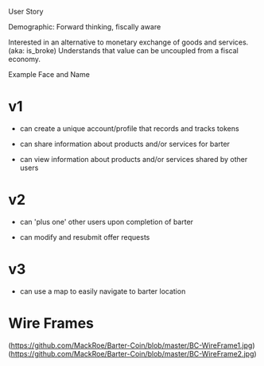 User Story

Demographic: Forward thinking, fiscally aware

Interested in an alternative to monetary exchange of goods and services. (aka: is_broke) Understands that value can be uncoupled from a fiscal economy.

Example Face and Name

# v1
- can create a unique account/profile that records and tracks tokens

- can share information about products and/or services for barter

- can view information about products and/or services shared by other users

# v2

- can 'plus one' other users upon completion of barter

- can modify and resubmit offer requests

# v3

- can use a map to easily navigate to barter location

# Wire Frames
(https://github.com/MackRoe/Barter-Coin/blob/master/BC-WireFrame1.jpg)(https://github.com/MackRoe/Barter-Coin/blob/master/BC-WireFrame2.jpg)
